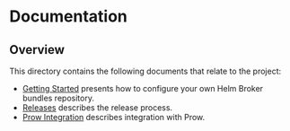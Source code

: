 # Documentation

## Overview

This directory contains the following documents that relate to the project:

* [Getting Started](getting-started.md) presents how to configure your own Helm Broker bundles repository.
* [Releases](releases.md) describes the release process.
* [Prow Integration](prow-integration.md) describes integration with Prow.

